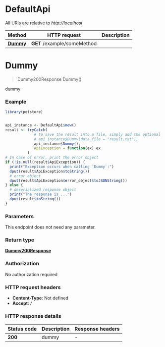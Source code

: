 # DefaultApi

All URIs are relative to *http://localhost*

Method | HTTP request | Description
------------- | ------------- | -------------
[**Dummy**](DefaultApi.md#Dummy) | **GET** /example/someMethod | 


# **Dummy**
> Dummy200Response Dummy()



dummy

### Example
```R
library(petstore)


api_instance <- DefaultApi$new()
result <- tryCatch(
             # to save the result into a file, simply add the optional `data_file` parameter, e.g.
             # api_instance$Dummy(data_file = "result.txt"),
             api_instance$Dummy(),
             ApiException = function(ex) ex
          )
# In case of error, print the error object
if (!is.null(result$ApiException)) {
  print("Exception occurs when calling `Dummy`:")
  dput(result$ApiException$toString())
  # error object
  dput(result$ApiException$error_object$toJSONString())
} else {
  # deserialized response object
  print("The response is ...")
  dput(result$toString())
}

```

### Parameters
This endpoint does not need any parameter.

### Return type

[**Dummy200Response**](dummy_200_response.md)

### Authorization

No authorization required

### HTTP request headers

 - **Content-Type**: Not defined
 - **Accept**: */*

### HTTP response details
| Status code | Description | Response headers |
|-------------|-------------|------------------|
| **200** | dummy |  -  |

